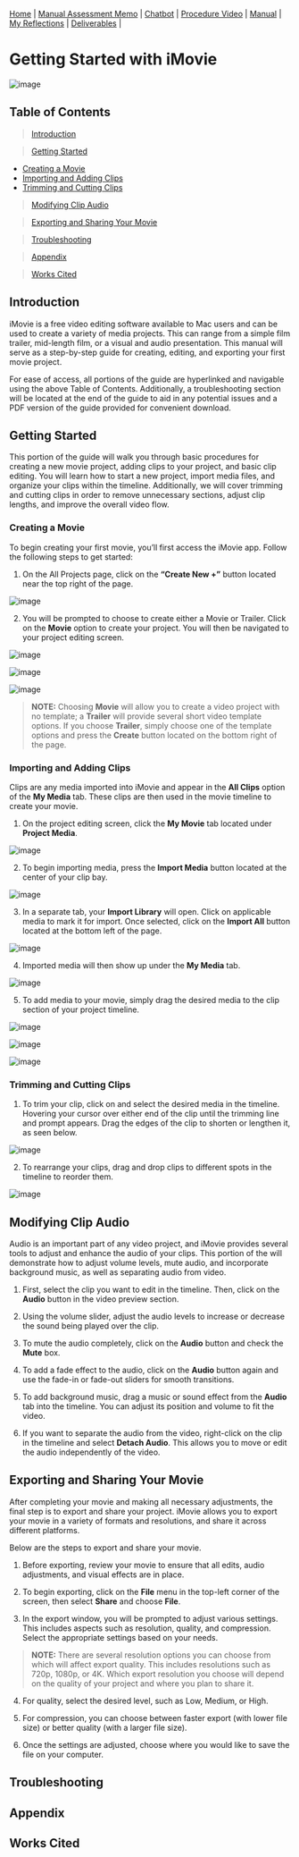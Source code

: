 [Home](index.md) | [Manual Assessment Memo](manual_assessment_memo.md) | [Chatbot](chatbot.md) | [Procedure Video](procedure_video.md) | [Manual](manual.md) | [My Reflections](reflective_blogs.md) | [Deliverables](deliverable1.md) | 

# Getting Started with iMovie

![image](https://github.com/user-attachments/assets/296dc090-39f7-4889-b056-280e1ffcfd5f)

## Table of Contents
> [Introduction](#introduction)

> [Getting Started](#getting-started)
   - [Creating a Movie](#creating-a-movie)
   - [Importing and Adding Clips](#importing-and-adding-clips)
   - [Trimming and Cutting Clips](#trimming-and-cutting-clips)

> [Modifying Clip Audio](#modifying-clip-audio)

> [Exporting and Sharing Your Movie](#exporting-and-sharing-your-movie)

> [Troubleshooting](#troubleshooting)

> [Appendix](#appendix)

> [Works Cited](#works-cited)

## Introduction

iMovie is a free video editing software available to Mac users and can be used to create a variety of media projects. This can range from a simple film trailer, mid-length film, or a visual and audio presentation. This manual will serve as a step-by-step guide for creating, editing, and exporting your first movie project. 

For ease of access, all portions of the guide are hyperlinked and navigable using the above Table of Contents. Additionally, a troubleshooting section will be located at the end of the guide to aid in any potential issues and a PDF version of the guide provided for convenient download.

## Getting Started

This portion of the guide will walk you through basic procedures for creating a new movie project, adding clips to your project, and basic clip editing. You will learn how to start a new project, import media files, and organize your clips within the timeline. Additionally, we will cover trimming and cutting clips in order to remove unnecessary sections, adjust clip lengths, and improve the overall video flow. 

### Creating a Movie

To begin creating your first movie, you’ll first access the iMovie app. Follow the following steps to get started:

1. On the All Projects page, click on the **“Create New +”** button located near the top right of the page.
   
![image](https://github.com/user-attachments/assets/1d6231ee-0dbb-4268-ba39-bb33ccd31061)


2. You will be prompted to choose to create either a Movie or Trailer. Click on the **Movie** option to create your project. You will then be navigated to your project editing screen.

![image](https://github.com/user-attachments/assets/dad89d80-5fd0-49bc-a689-f8465be7d9bb)

![image](https://github.com/user-attachments/assets/b8fe2e93-92cc-4f8f-8217-8a5802609def)

![image](https://github.com/user-attachments/assets/3419dd1d-3cc2-4fa7-8915-cc34d100b38f)


> **NOTE:** Choosing **Movie** will allow you to create a video project with no template; a **Trailer** will provide several short video template options. If you choose **Trailer**, simply choose one of the template options and press the **Create** button located on the bottom right of the page.

### Importing and Adding Clips

Clips are any media imported into iMovie and appear in the **All Clips** option of the **My Media** tab. These clips are then used in the movie timeline to create your movie. 

1. On the project editing screen, click the **My Movie** tab located under **Project Media**.

![image](https://github.com/user-attachments/assets/027891f2-ba21-4749-8d47-406fa5861a7f)

2. To begin importing media, press the **Import Media** button located at the center of your clip bay.

![image](https://github.com/user-attachments/assets/415a9fe9-6194-4d83-97d5-deb5fcbdf12c)

3. In a separate tab, your **Import Library** will open. Click on applicable media to mark it for import. Once selected, click on the **Import All** button located at the bottom left of the page.

![image](https://github.com/user-attachments/assets/157757e0-c708-4bf8-bfdd-d8498674359b)

4. Imported media will then show up under the **My Media** tab.

![image](https://github.com/user-attachments/assets/dd269486-924f-4950-a9ab-482fe59cbf0f)

5. To add media to your movie, simply drag the desired media to the clip section of your project timeline.

![image](https://github.com/user-attachments/assets/3904b895-9f8d-4566-8252-41534e05bbb0)

![image](https://github.com/user-attachments/assets/9df1381a-2dca-4cd1-9d5a-6f9135fb1ca7)

![image](https://github.com/user-attachments/assets/bb8e5cb5-3a26-4142-ac9d-041fe20c56e0)


### Trimming and Cutting Clips

1. To trim your clip, click on and select the desired media in the timeline. Hovering your cursor over either end of the clip until the trimming line and prompt appears. Drag the edges of the clip to shorten or lengthen it, as seen below.

![image](https://github.com/user-attachments/assets/dd6d4632-7ea6-4f4d-9a69-499f2ea08399)

2. To rearrange your clips, drag and drop clips to different spots in the timeline to reorder them.

![image](https://github.com/user-attachments/assets/a2436476-607d-4986-aa6a-f08568698fbc)

## Modifying Clip Audio

Audio is an important part of any video project, and iMovie provides several tools to adjust and enhance the audio of your clips. This portion of the will demonstrate how to adjust volume levels, mute audio, and incorporate background music, as well as separating audio from video.

1. First, select the clip you want to edit in the timeline. Then, click on the **Audio** button in the video preview section.

2. Using the volume slider, adjust the audio levels to increase or decrease the sound being played over the clip.

3. To mute the audio completely, click on the **Audio** button and check the **Mute** box.

4. To add a fade effect to the audio, click on the **Audio** button again and use the fade-in or fade-out sliders for smooth transitions.

5. To add background music, drag a music or sound effect from the **Audio** tab into the timeline. You can adjust its position and volume to fit the video.

6. If you want to separate the audio from the video, right-click on the clip in the timeline and select **Detach Audio**. This allows you to move or edit the audio independently of the video.

## Exporting and Sharing Your Movie

After completing your movie and making all necessary adjustments, the final step is to export and share your project. iMovie allows you to export your movie in a variety of formats and resolutions, and share it across different platforms.

Below are the steps to export and share your movie.

1. Before exporting, review your movie to ensure that all edits, audio adjustments, and visual effects are in place.

2. To begin exporting, click on the **File** menu in the top-left corner of the screen, then select **Share** and choose **File**.

3. In the export window, you will be prompted to adjust various settings. This includes aspects such as resolution, quality, and compression. Select the appropriate settings based on your needs.

> **NOTE:** There are several resolution options you can choose from which will affect export quality. This includes resolutions such as 720p, 1080p, or 4K. Which export resolution you choose will depend on the quality of your project and where you plan to share it.


4. For quality, select the desired level, such as Low, Medium, or High.

5. For compression, you can choose between faster export (with lower file size) or better quality (with a larger file size).

6. Once the settings are adjusted, choose where you would like to save the file on your computer.


## Troubleshooting

## Appendix

## Works Cited

